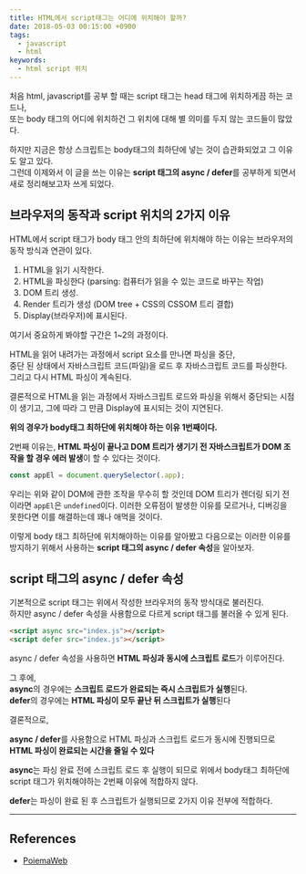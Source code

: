 ```yaml
---
title: HTML에서 script태그는 어디에 위치해야 할까?
date: 2018-05-03 00:15:00 +0900
tags:
  - javascript
  - html
keywords:
  - html script 위치
---
```


처음 html, javascript를 공부 할 때는 script 태그는 head 태그에 위치하게끔 하는 코드나,  
또는 body 태그의 어디에 위치하건 그 위치에 대해 별 의미를 두지 않는 코드들이 많았다.

하지만 지금은 항상 스크립트는 body태그의 최하단에 넣는 것이 습관화되었고 그 이유도 알고 있다.  
그런데 이제와서 이 글을 쓰는 이유는 **script 태그의 async / defer**를 공부하게 되면서 새로 정리해보고자 쓰게 되었다.

## 브라우저의 동작과 script 위치의 2가지 이유

HTML에서 script 태그가 body 태그 안의 최하단에 위치해야 하는 이유는 브라우저의 동작 방식과 연관이 있다.

1. HTML을 읽기 시작한다.
2. HTML을 파싱한다 (parsing: 컴퓨터가 읽을 수 있는 코드로 바꾸는 작업)
3. DOM 트리 생성.
4. Render 트리가 생성 (DOM tree + CSS의 CSSOM 트리 결합)
5. Display(브라우저)에 표시된다.

여기서 중요하게 봐야할 구간은 1~2의 과정이다.

HTML을 읽어 내려가는 과정에서 script 요소를 만나면 파싱을 중단,  
중단 된 상태에서 자바스크립트 코드(파일)을 로드 후 자바스크립트 코드를 파싱한다.  
그리고 다시 HTML 파싱이 계속된다.

결론적으로 HTML을 읽는 과정에서 자바스크립트 로드와 파싱을 위해서 중단되는 시점이 생기고,
그에 따라 그 만큼 Display에 표시되는 것이 지연된다.

**위의 경우가 body태그 최하단에 위치해야 하는 이유 1번째이다.**

2번째 이유는, **HTML 파싱이 끝나고 DOM 트리가 생기기 전 자바스크립트가 DOM 조작을 할 경우 에러 발생**이 할 수 있다는 것이다.

```javascript
const appEl = document.querySelector(.app);
```

우리는 위와 같이 DOM에 관한 조작을 무수히 할 것인데 DOM 트리가 렌더링 되기 전이라면 `appEl`은 `undefined`이다. 이러한 오류점이 발생한 이유를 모르거나, 디버깅을 못한다면 이를 해결하는데 꽤나 애먹을 것이다.

이렇게 body 태그 최하단에 위치해야하는 이유를 알아봤고 다음으로는 이러한 이유를 방지하기 위해서 사용하는 **script 태그의 async / defer 속성**을 알아보자.

## script 태그의 async / defer 속성

기본적으로 script 태그는 위에서 작성한 브라우저의 동작 방식대로 불러진다.  
하지만 async / defer 속성을 사용함으로 다르게 script 태그를 불러올 수 있게 된다.

```html
<script async src="index.js"></script>
<script defer src="index.js"></script>
```

async / defer 속성을 사용하면 **HTML 파싱과 동시에 스크립트 로드**가 이루어진다.

그 후에,  
**async**의 경우에는 **스크립트 로드가 완료되는 즉시 스크립트가 실행**된다.  
**defer**의 경우에는 **HTML 파싱이 모두 끝난 뒤 스크립트가 실행**된다

결론적으로,  

**async / defer**를 사용함으로 HTML 파싱과 스크립트 로드가 동시에 진행되므로 **HTML 파싱이 완료되는 시간을 줄일 수 있다**  

**async**는 파싱 완료 전에 스크립트 로드 후 실행이 되므로 위에서 body태그 최하단에 script 태그가 위치해야하는 2번째 이유에 적합하지 않다.  

**defer**는 파싱이 완료 된 후 스크립트가 실행되므로 2가지 이유 전부에 적합하다.

---

## References
- [PoiemaWeb](http://poiemaweb.com/js-syntax-basics)
